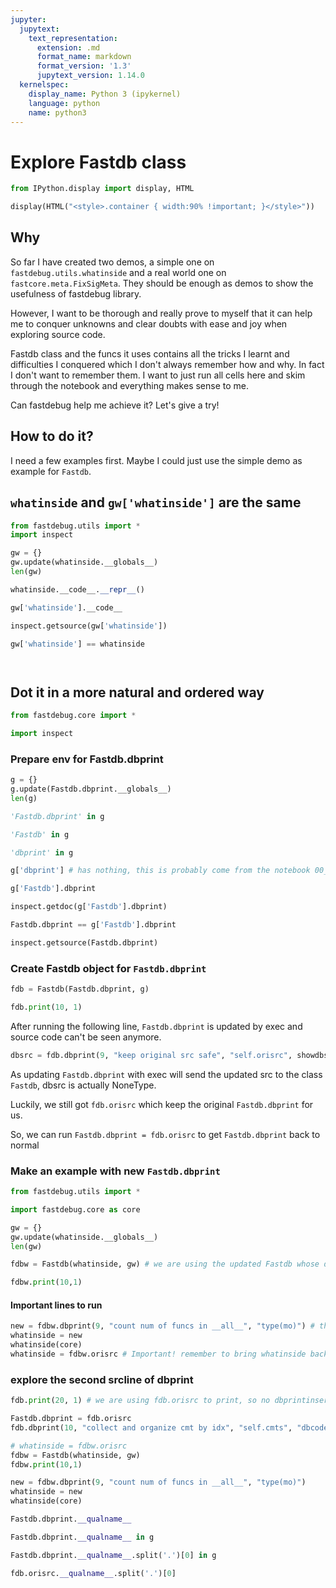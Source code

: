 ```yaml
---
jupyter:
  jupytext:
    text_representation:
      extension: .md
      format_name: markdown
      format_version: '1.3'
      jupytext_version: 1.14.0
  kernelspec:
    display_name: Python 3 (ipykernel)
    language: python
    name: python3
---
```


# Explore Fastdb class

```python
from IPython.display import display, HTML 
```

```python
display(HTML("<style>.container { width:90% !important; }</style>"))
```

## Why


So far I have created two demos, a simple one on `fastdebug.utils.whatinside` and a real world one on `fastcore.meta.FixSigMeta`. They should be enough as demos to show the usefulness of fastdebug library. 


However, I want to be thorough and really prove to myself that it can help me to conquer unknowns and clear doubts with ease and joy when exploring source code. 


Fastdb class and the funcs it uses contains all the tricks I learnt and difficulties I conquered which I don't always remember how and why. In fact I don't want to remember them. I want to just run all cells here and skim through the notebook and everything makes sense to me. 


Can fastdebug help me achieve it? Let's give a try!


## How to do it?


I need a few examples first. Maybe I could just use the simple demo as example for `Fastdb`.


## `whatinside` and `gw['whatinside']` are the same

```python
from fastdebug.utils import *
import inspect
```

```python
gw = {}
gw.update(whatinside.__globals__)
len(gw)
```

```python
whatinside.__code__.__repr__()
```

```python
gw['whatinside'].__code__
```

```python
inspect.getsource(gw['whatinside'])
```

```python
gw['whatinside'] == whatinside
```

```python

```

```python

```

## Dot it in a more natural and ordered way

```python
from fastdebug.core import *
```

```python
import inspect
```

### Prepare env for Fastdb.dbprint

```python
g = {}
g.update(Fastdb.dbprint.__globals__)
len(g)
```

```python
'Fastdb.dbprint' in g
```

```python
'Fastdb' in g
```

```python
'dbprint' in g
```

```python
g['dbprint'] # has nothing, this is probably come from the notebook 00_core
```

```python
g['Fastdb'].dbprint
```

```python
inspect.getdoc(g['Fastdb'].dbprint)
```

```python
Fastdb.dbprint == g['Fastdb'].dbprint
```

```python
inspect.getsource(Fastdb.dbprint)
```

### Create Fastdb object for `Fastdb.dbprint`

```python
fdb = Fastdb(Fastdb.dbprint, g)
```

```python
fdb.print(10, 1)
```

After running the following line, `Fastdb.dbprint` is updated by exec and source code can't be seen anymore.

```python
dbsrc = fdb.dbprint(9, "keep original src safe", "self.orisrc", showdbsrc=True)
```

As updating `Fastdb.dbprint` with exec will send the updated src to the class `Fastdb`, dbsrc is actually NoneType.


Luckily, we still got `fdb.orisrc` which keep the original `Fastdb.dbprint` for us.


So, we can run `Fastdb.dbprint = fdb.orisrc` to get `Fastdb.dbprint` back to normal


### Make an example with new `Fastdb.dbprint`

```python
from fastdebug.utils import *
```

```python
import fastdebug.core as core
```

```python
gw = {}
gw.update(whatinside.__globals__)
len(gw)
```

```python
fdbw = Fastdb(whatinside, gw) # we are using the updated Fastdb whose dbprint has dbprintinsert() ready
```

```python
fdbw.print(10,1)
```

#### Important lines to run

```python
new = fdbw.dbprint(9, "count num of funcs in __all__", "type(mo)") # the updated dbprint will run here.
whatinside = new
whatinside(core)
whatinside = fdbw.orisrc # Important! remember to bring whatinside back to normal after each srcline exploration
```

### explore the second srcline of dbprint

```python
fdb.print(20, 1) # we are using fdb.orisrc to print, so no dbprintinsert() will be seen.
```

```python
Fastdb.dbprint = fdb.orisrc
fdb.dbprint(10, "collect and organize cmt by idx", "self.cmts", "dbcode", "cmt", showdbsrc=True)
```

```python
# whatinside = fdbw.orisrc
fdbw = Fastdb(whatinside, gw)
fdbw.print(10,1)
```

```python
new = fdbw.dbprint(9, "count num of funcs in __all__", "type(mo)")
whatinside = new
whatinside(core)
```

```python
Fastdb.dbprint.__qualname__
```

```python
Fastdb.dbprint.__qualname__ in g
```

```python
Fastdb.dbprint.__qualname__.split('.')[0] in g
```

```python
fdb.orisrc.__qualname__.split('.')[0]
```

```python

```
